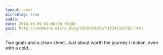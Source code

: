 ```yaml
---
layout: post
microblog: true
audio: 
date: 2010-03-09 01:00:00 +0100
guid: http://samdeane.micro.blog/2010/03/09/t10241325762.html
---
```

Two goals and a clean sheet. Just about worth the journey I reckon, even with a cold...
